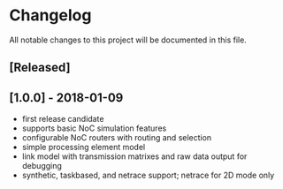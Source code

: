 # Changelog

All notable changes to this project will be documented in this file.

## [Released]

## [1.0.0] - 2018-01-09
- first release candidate
- supports basic NoC simulation features
- configurable NoC routers with routing and selection
- simple processing element model
- link model with transmission matrixes and raw data output for debugging
- synthetic, taskbased, and netrace support; netrace for 2D mode only